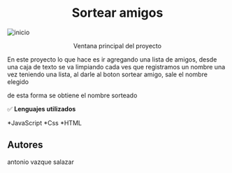 
<h1 align="center">Sortear amigos</h1>

![inicio](https://github.com/user-attachments/assets/298592d5-c914-41a6-97e4-1522225faea7)

<p align="center"> Ventana principal del proyecto</p>
<p>En este proyecto lo que hace es ir agregando una lista de amigos, desde una caja de texto
se va limpiando cada ves que registramos un nombre
una vez teniendo una lista, al darle al boton sortear amigo, sale el nombre elegido </p>

<p>de esta forma se obtiene el nombre sorteado</p>

✅ **Lenguajes utilizados**

*JavaScript
*Css
*HTML


## Autores
antonio vazque salazar


